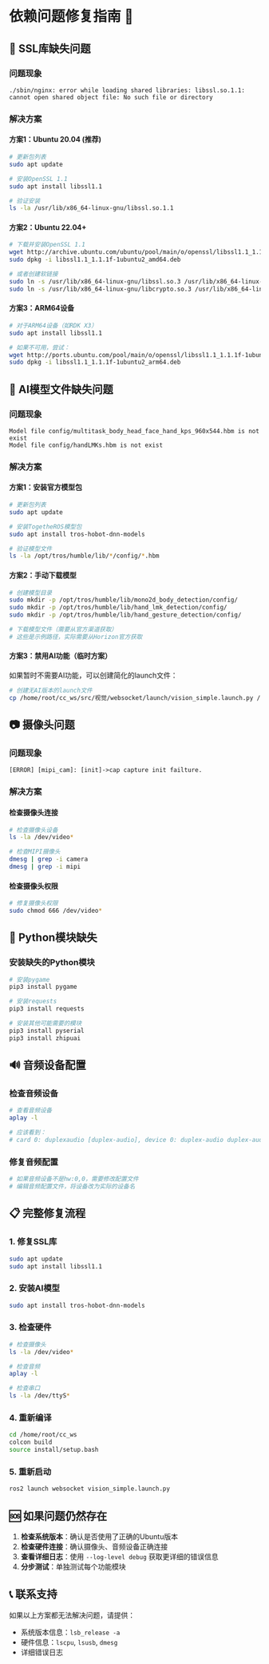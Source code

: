 # 依赖问题修复指南 🔧

## 🚨 SSL库缺失问题

### 问题现象
```
./sbin/nginx: error while loading shared libraries: libssl.so.1.1: cannot open shared object file: No such file or directory
```

### 解决方案

#### 方案1：Ubuntu 20.04 (推荐)
```bash
# 更新包列表
sudo apt update

# 安装OpenSSL 1.1
sudo apt install libssl1.1

# 验证安装
ls -la /usr/lib/x86_64-linux-gnu/libssl.so.1.1
```

#### 方案2：Ubuntu 22.04+
```bash
# 下载并安装OpenSSL 1.1
wget http://archive.ubuntu.com/ubuntu/pool/main/o/openssl/libssl1.1_1.1.1f-1ubuntu2_amd64.deb
sudo dpkg -i libssl1.1_1.1.1f-1ubuntu2_amd64.deb

# 或者创建软链接
sudo ln -s /usr/lib/x86_64-linux-gnu/libssl.so.3 /usr/lib/x86_64-linux-gnu/libssl.so.1.1
sudo ln -s /usr/lib/x86_64-linux-gnu/libcrypto.so.3 /usr/lib/x86_64-linux-gnu/libcrypto.so.1.1
```

#### 方案3：ARM64设备
```bash
# 对于ARM64设备（如RDK X3）
sudo apt install libssl1.1

# 如果不可用，尝试：
wget http://ports.ubuntu.com/pool/main/o/openssl/libssl1.1_1.1.1f-1ubuntu2_arm64.deb
sudo dpkg -i libssl1.1_1.1.1f-1ubuntu2_arm64.deb
```

## 🤖 AI模型文件缺失问题

### 问题现象
```
Model file config/multitask_body_head_face_hand_kps_960x544.hbm is not exist
Model file config/handLMKs.hbm is not exist
```

### 解决方案

#### 方案1：安装官方模型包
```bash
# 更新包列表
sudo apt update

# 安装TogetheROS模型包
sudo apt install tros-hobot-dnn-models

# 验证模型文件
ls -la /opt/tros/humble/lib/*/config/*.hbm
```

#### 方案2：手动下载模型
```bash
# 创建模型目录
sudo mkdir -p /opt/tros/humble/lib/mono2d_body_detection/config/
sudo mkdir -p /opt/tros/humble/lib/hand_lmk_detection/config/
sudo mkdir -p /opt/tros/humble/lib/hand_gesture_detection/config/

# 下载模型文件（需要从官方渠道获取）
# 这些是示例路径，实际需要从Horizon官方获取
```

#### 方案3：禁用AI功能（临时方案）
如果暂时不需要AI功能，可以创建简化的launch文件：

```bash
# 创建无AI版本的launch文件
cp /home/root/cc_ws/src/视觉/websocket/launch/vision_simple.launch.py /home/root/cc_ws/src/视觉/websocket/launch/vision_basic.launch.py
```

## 📷 摄像头问题

### 问题现象
```
[ERROR] [mipi_cam]: [init]->cap capture init failture.
```

### 解决方案

#### 检查摄像头连接
```bash
# 检查摄像头设备
ls -la /dev/video*

# 检查MIPI摄像头
dmesg | grep -i camera
dmesg | grep -i mipi
```

#### 检查摄像头权限
```bash
# 修复摄像头权限
sudo chmod 666 /dev/video*
```

## 🐍 Python模块缺失

### 安装缺失的Python模块
```bash
# 安装pygame
pip3 install pygame

# 安装requests
pip3 install requests

# 安装其他可能需要的模块
pip3 install pyserial
pip3 install zhipuai
```

## 🔊 音频设备配置

### 检查音频设备
```bash
# 查看音频设备
aplay -l

# 应该看到：
# card 0: duplexaudio [duplex-audio], device 0: duplex-audio duplex-audio-0 []
```

### 修复音频配置
```bash
# 如果音频设备不是hw:0,0，需要修改配置文件
# 编辑音频配置文件，将设备改为实际的设备名
```

## 📋 完整修复流程

### 1. 修复SSL库
```bash
sudo apt update
sudo apt install libssl1.1
```

### 2. 安装AI模型
```bash
sudo apt install tros-hobot-dnn-models
```

### 3. 检查硬件
```bash
# 检查摄像头
ls -la /dev/video*

# 检查音频
aplay -l

# 检查串口
ls -la /dev/ttyS*
```

### 4. 重新编译
```bash
cd /home/root/cc_ws
colcon build
source install/setup.bash
```

### 5. 重新启动
```bash
ros2 launch websocket vision_simple.launch.py
```

## 🆘 如果问题仍然存在

1. **检查系统版本**：确认是否使用了正确的Ubuntu版本
2. **检查硬件连接**：确认摄像头、音频设备正确连接
3. **查看详细日志**：使用 `--log-level debug` 获取更详细的错误信息
4. **分步测试**：单独测试每个功能模块

## 📞 联系支持

如果以上方案都无法解决问题，请提供：
- 系统版本信息：`lsb_release -a`
- 硬件信息：`lscpu`, `lsusb`, `dmesg`
- 详细错误日志 